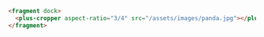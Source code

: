 ```html [template]
<fragment dock>
  <plus-cropper aspect-ratio="3/4" src="/assets/images/panda.jpg"></plus-cropper>
</fragment>
```